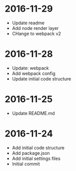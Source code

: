 2016-11-29
==========

  * Update readme
  * Add node render layer
  * CHange to webpack v2

2016-11-28
==========

  * Update: webpack
  * Add webpack config
  * Update initial code structure

2016-11-25
==========

  * Update README.md

2016-11-24
==========

  * Add initial code structure
  * Add package.json
  * Add initial settings files
  * Initial commit
